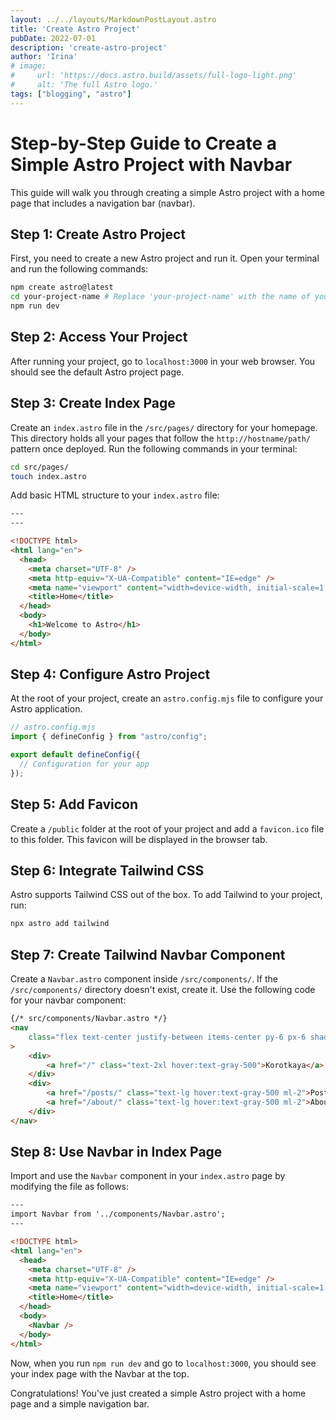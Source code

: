 ```yaml
---
layout: ../../layouts/MarkdownPostLayout.astro
title: 'Create Astro Project'
pubDate: 2022-07-01
description: 'create-astro-project'
author: 'Irina'
# image:
#     url: 'https://docs.astro.build/assets/full-logo-light.png'
#     alt: 'The full Astro logo.'
tags: ["blogging", "astro"]
---
```


# Step-by-Step Guide to Create a Simple Astro Project with Navbar

This guide will walk you through creating a simple Astro project with a home page that includes a navigation bar (navbar).

## Step 1: Create Astro Project

First, you need to create a new Astro project and run it. Open your terminal and run the following commands:

```bash
npm create astro@latest
cd your-project-name # Replace 'your-project-name' with the name of your Astro project folder
npm run dev
```

## Step 2: Access Your Project

After running your project, go to `localhost:3000` in your web browser. You should see the default Astro project page.

## Step 3: Create Index Page

Create an `index.astro` file in the `/src/pages/` directory for your homepage. This directory holds all your pages that follow the `http://hostname/path/` pattern once deployed. Run the following commands in your terminal:

```bash
cd src/pages/
touch index.astro
```

Add basic HTML structure to your `index.astro` file:

```html
---
---

<!DOCTYPE html>
<html lang="en">
  <head>
    <meta charset="UTF-8" />
    <meta http-equiv="X-UA-Compatible" content="IE=edge" />
    <meta name="viewport" content="width=device-width, initial-scale=1.0" />
    <title>Home</title>
  </head>
  <body>
    <h1>Welcome to Astro</h1>
  </body>
</html>
```

## Step 4: Configure Astro Project

At the root of your project, create an `astro.config.mjs` file to configure your Astro application.

```js
// astro.config.mjs
import { defineConfig } from "astro/config";

export default defineConfig({
  // Configuration for your app
});
```

## Step 5: Add Favicon

Create a `/public` folder at the root of your project and add a `favicon.ico` file to this folder. This favicon will be displayed in the browser tab.

## Step 6: Integrate Tailwind CSS

Astro supports Tailwind CSS out of the box. To add Tailwind to your project, run:

```bash
npx astro add tailwind
```

## Step 7: Create Tailwind Navbar Component

Create a `Navbar.astro` component inside `/src/components/`. If the `/src/components/` directory doesn't exist, create it. Use the following code for your navbar component:

```html
{/* src/components/Navbar.astro */}
<nav
	class="flex text-center justify-between items-center py-6 px-6 shadow-lg w-full"
>
	<div>
		<a href="/" class="text-2xl hover:text-gray-500">Korotkaya</a>
	</div>
	<div>
		<a href="/posts/" class="text-lg hover:text-gray-500 ml-2">Posts</a>
		<a href="/about/" class="text-lg hover:text-gray-500 ml-2">About</a>
	</div>
</nav>
```

## Step 8: Use Navbar in Index Page

Import and use the `Navbar` component in your `index.astro` page by modifying the file as follows:

```html
---
import Navbar from '../components/Navbar.astro';
---

<!DOCTYPE html>
<html lang="en">
  <head>
    <meta charset="UTF-8" />
    <meta http-equiv="X-UA-Compatible" content="IE=edge" />
    <meta name="viewport" content="width=device-width, initial-scale=1.0" />
    <title>Home</title>
  </head>
  <body>
    <Navbar />
  </body>
</html>
```

Now, when you run `npm run dev` and go to `localhost:3000`, you should see your index page with the Navbar at the top.

Congratulations! You've just created a simple Astro project with a home page and a simple navigation bar.
